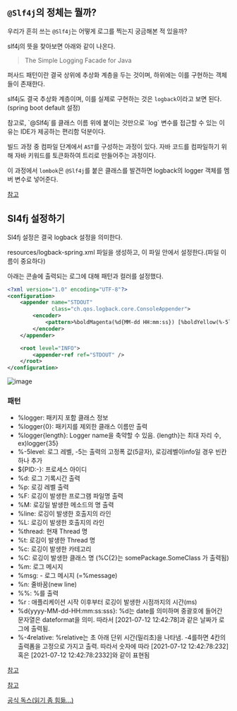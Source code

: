 ## `@Slf4j`의 정체는 뭘까?

우리가 흔히 쓰는 `@Slf4j`는 어떻게 로그를 찍는지 궁금해본 적 있을까?

slf4j의 뜻을 찾아보면 아래와 같이 나온다. 

> The Simple Logging Facade for Java

퍼사드 패턴이란 결국 상위에 추상화 계층을 두는 것이며, 하위에는 이를 구현하는 객체들이 존재한다.

slf4j도 결국 추상화 계층이며, 이를 실제로 구현하는 것은 `logback`이라고 보면 된다.(spring boot default 설정)

<MessageBox title='' level='info'>
  참고로, `@Slf4j`를 클래스 이름 위에 붙이는 것만으로 `log` 변수를 접근할 수 있는 이유는 IDE가 제공하는 편리함 덕분이다.

  빌드 과정 중 컴파일 단계에서 `AST`를 구성하는 과정이 있다. 자바 코드를 컴파일하기 위해 자바 키워드를 토큰화하여 트리로 만들어주는 과정이다.

  이 과정에서 `lombok`은 `@Slf4j`를 붙은 클래스를 발견하면 logback의 logger 객체를 멤버 변수로 넣어준다.

  <a href='https://leejaengjaeng.tistory.com/17' target='_blank'>참고</a>
</MessageBox>

## Sl4fj 설정하기

Sl4fj 설정은 결국 logback 설정을 의미한다.

resources/logback-spring.xml 파일을 생성하고, 이 파일 안에서 설정한다.(파일 이름이 중요하다)

아래는 콘솔에 출력되는 로그에 대해 패턴과 컬러를 설정했다.

```xml
<?xml version="1.0" encoding="UTF-8"?>
<configuration>
    <appender name="STDOUT"
              class="ch.qos.logback.core.ConsoleAppender">
        <encoder>
            <pattern>%boldMagenta(%d{MM-dd HH:mm:ss}) [%boldYellow(%-5level)] %cyan(%logger{5}.%M):%yellow(%line) - %msg %n</pattern>
        </encoder>
    </appender>

    <root level="INFO">
        <appender-ref ref="STDOUT" />
    </root>
</configuration>
```

![image](https://github.com/codeleeks/blog/assets/166087781/ed02499e-660b-47a1-a77b-b1a83fa3a64d)


### 패턴

- %logger: 패키지 포함 클래스 정보
- %logger{0}: 패키지를 제외한 클래스 이름만 출력
- %logger{length}: Logger name을 축약할 수 있음. {length}는 최대 자리 수, ex)logger{35}
- %-5level: 로그 레벨, -5는 출력의 고정폭 값(5글자), 로깅레벨이info일 경우 빈칸 하나 추가
- ${PID:-}: 프로세스 아이디
- %d: 로그 기록시간 출력
- %p: 로깅 레벨 출력
- %F: 로깅이 발생한 프로그램 파일명 출력
- %M: 로깅일 발생한 메소드의 명 출력
- %line: 로깅이 발생한 호출지의 라인
- %L: 로깅이 발생한 호출지의 라인
- %thread: 현재 Thread 명
- %t: 로깅이 발생한 Thread 명
- %c: 로깅이 발생한 카테고리
- %C: 로깅이 발생한 클래스 명 (%C{2}는 somePackage.SomeClass 가 출력됨)
- %m: 로그 메시지
- %msg: - 로그 메시지 (=%message)
- %n: 줄바꿈(new line)
- %%: %를 출력
- %r : 애플리케이션 시작 이후부터 로깅이 발생한 시점까지의 시간(ms)
- %d{yyyy-MM-dd-HH:mm:ss:sss}: %d는 date를 의미하며 중괄호에 들어간 문자열은 dateformat을 의미. 따라서 [2021-07-12 12:42:78]과 같은 날짜가 로그에 출력됨.
- %-4relative:  %relative는 초 아래 단위 시간(밀리초)을 나타냄. -4를하면 4칸의 출력폼을 고정으로 가지고 출력. 따라서 숫자에 따라 [2021-07-12 12:42:78:232] 혹은 [2021-07-12 12:42:78:2332]와 같이 표현됨

<a href='https://livenow14.tistory.com/64' target='_blank'>참고</a>

<a href='https://letsplaycoding.tistory.com/15' target='_blank'>참고</a>

<a href='https://logback.qos.ch/faq.html#configFileLocation' target='_blank'>공식 독스(읽기 좀 힘듦...)</a>


